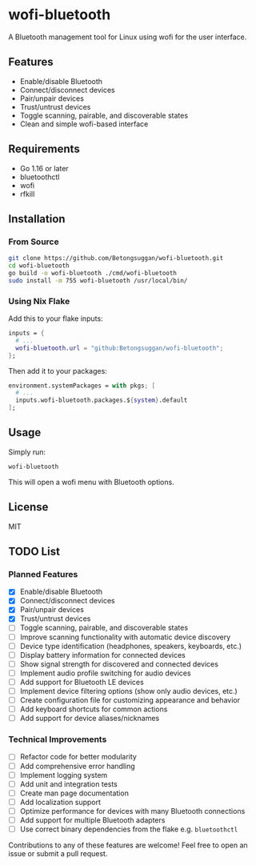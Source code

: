 # wofi-bluetooth

A Bluetooth management tool for Linux using wofi for the user interface.

## Features

- Enable/disable Bluetooth
- Connect/disconnect devices
- Pair/unpair devices
- Trust/untrust devices
- Toggle scanning, pairable, and discoverable states
- Clean and simple wofi-based interface

## Requirements

- Go 1.16 or later
- bluetoothctl
- wofi
- rfkill

## Installation

### From Source

```bash
git clone https://github.com/Betongsuggan/wofi-bluetooth.git
cd wofi-bluetooth
go build -o wofi-bluetooth ./cmd/wofi-bluetooth
sudo install -m 755 wofi-bluetooth /usr/local/bin/
```

### Using Nix Flake

Add this to your flake inputs:

```nix
inputs = {
  # ...
  wofi-bluetooth.url = "github:Betongsuggan/wofi-bluetooth";
};
```

Then add it to your packages:

```nix
environment.systemPackages = with pkgs; [
  # ...
  inputs.wofi-bluetooth.packages.${system}.default
];
```

## Usage

Simply run:

```bash
wofi-bluetooth
```

This will open a wofi menu with Bluetooth options.

## License

MIT

## TODO List

### Planned Features

- [x] Enable/disable Bluetooth
- [x] Connect/disconnect devices
- [x] Pair/unpair devices
- [x] Trust/untrust devices
- [ ] Toggle scanning, pairable, and discoverable states
- [ ] Improve scanning functionality with automatic device discovery
- [ ] Device type identification (headphones, speakers, keyboards, etc.)
- [ ] Display battery information for connected devices
- [ ] Show signal strength for discovered and connected devices
- [ ] Implement audio profile switching for audio devices
- [ ] Add support for Bluetooth LE devices
- [ ] Implement device filtering options (show only audio devices, etc.)
- [ ] Create configuration file for customizing appearance and behavior
- [ ] Add keyboard shortcuts for common actions
- [ ] Add support for device aliases/nicknames

### Technical Improvements

- [ ] Refactor code for better modularity
- [ ] Add comprehensive error handling
- [ ] Implement logging system
- [ ] Add unit and integration tests
- [ ] Create man page documentation
- [ ] Add localization support
- [ ] Optimize performance for devices with many Bluetooth connections
- [ ] Add support for multiple Bluetooth adapters
- [ ] Use correct binary dependencies from the flake e.g. `bluetoothctl`

Contributions to any of these features are welcome! Feel free to open an issue or submit a pull request.
